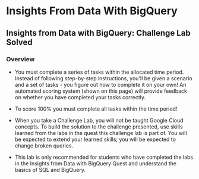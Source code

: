 # Insights From Data With BigQuery

## Insights from Data with BigQuery: Challenge Lab Solved

 ### Overview
* You must complete a series of tasks within the allocated time period. Instead of following step-by-step instructions, you'll be given a scenario and a set of tasks - you figure out how to complete it on your own! An automated scoring system (shown on this page) will provide feedback on whether you have completed your tasks correctly.

* To score 100% you must complete all tasks within the time period!

* When you take a Challenge Lab, you will not be taught Google Cloud concepts. To build the solution to the challenge presented, use skills learned from the labs in the quest this challenge lab is part of. You will be expected to extend your learned skills; you will be expected to change broken queries.

* This lab is only recommended for students who have completed the labs in the Insights from Data with BigQuery Quest and understand the basics of SQL and BigQuery.
